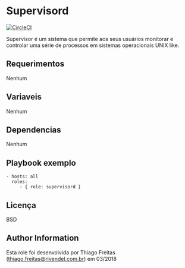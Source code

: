 Supervisord
=========

[![CircleCI](https://circleci.com/gh/deadc/deadcow.supervisord/tree/master.svg?style=shield)](https://circleci.com/gh/deadc/deadcow.supervisord/tree/master)

Supervisor é um sistema que permite aos seus usuários monitorar e controlar uma série de processos em sistemas operacionais UNIX like.

Requerimentos
------------
Nenhum

Variaveis
--------------

Nenhum

Dependencias
------------

Nenhum

Playbook exemplo
----------------

    - hosts: all
      roles:
         - { role: supervisord }

Licença
-------

BSD

Author Information
------------------

Esta role foi desenvolvida por Thiago Freitas (thiago.freitas@rivendel.com.br) em 03/2018
